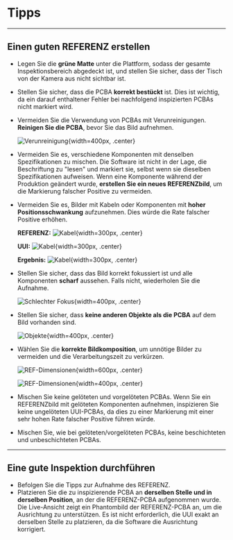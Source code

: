 # **Tipps**
---
## **Einen guten REFERENZ erstellen**

- Legen Sie die **grüne Matte** unter die Plattform, sodass der gesamte Inspektionsbereich abgedeckt ist, und stellen Sie sicher, dass der Tisch von der Kamera aus nicht sichtbar ist.
- Stellen Sie sicher, dass die PCBA **korrekt bestückt** ist. Dies ist wichtig, da ein darauf enthaltener Fehler bei nachfolgend inspizierten PCBAs nicht markiert wird.
- Vermeiden Sie die Verwendung von PCBAs mit Verunreinigungen. **Reinigen Sie die PCBA**, bevor Sie das Bild aufnehmen.
    
    ![Verunreinigung](../assets/v7/tip-1.jpg){width=400px, .center}

- Vermeiden Sie es, verschiedene Komponenten mit denselben Spezifikationen zu mischen. Die Software ist nicht in der Lage, die Beschriftung zu "lesen" und markiert sie, selbst wenn sie dieselben Spezifikationen aufweisen. Wenn eine Komponente während der Produktion geändert wurde, **erstellen Sie ein neues REFERENZbild**, um die Markierung falscher Positive zu vermeiden.
- Vermeiden Sie es, Bilder mit Kabeln oder Komponenten mit **hoher Positionsschwankung** aufzunehmen. Dies würde die Rate falscher Positive erhöhen.
    
    **REFERENZ:**
    ![Kabel](../assets/v7/tip-2-a.jpg){width=300px, .center} 
    
    **UUI:**
    ![Kabel](../assets/v7/tip-2-b.jpg){width=300px, .center}

     **Ergebnis:**
    ![Kabel](../assets/v7/tip-2-c.jpg){width=300px, .center}

- Stellen Sie sicher, dass das Bild korrekt fokussiert ist und alle Komponenten **scharf** aussehen. Falls nicht, wiederholen Sie die Aufnahme.

    ![Schlechter Fokus](../assets/v7/tip-4.jpg){width=400px, .center}

- Stellen Sie sicher, dass **keine anderen Objekte als die PCBA** auf dem Bild vorhanden sind.
    
    ![Objekte](../assets/v7/tip-3.jpg){width=400px, .center}

- Wählen Sie die **korrekte Bildkomposition**, um unnötige Bilder zu vermeiden und die Verarbeitungszeit zu verkürzen.
    
    ![REF-Dimensionen](../assets/v7/uui-ref_livepreview-dimensions.png){width=600px, .center}

    ![REF-Dimensionen](../assets/v7/tip-5.jpg){width=400px, .center}

- Mischen Sie keine gelöteten und vorgelöteten PCBAs. Wenn Sie ein REFERENZbild mit gelöteten Komponenten aufnehmen, inspizieren Sie keine ungelöteten UUI-PCBAs, da dies zu einer Markierung mit einer sehr hohen Rate falscher Positive führen würde.
- Mischen Sie, wie bei gelöteten/vorgelöteten PCBAs, keine beschichteten und unbeschichteten PCBAs.

---
## **Eine gute Inspektion durchführen**

- Befolgen Sie die Tipps zur Aufnahme des REFERENZ.
- Platzieren Sie die zu inspizierende PCBA an **derselben Stelle und in derselben Position**, an der die REFERENZ-PCBA aufgenommen wurde. Die Live-Ansicht zeigt ein Phantombild der REFERENZ-PCBA an, um die Ausrichtung zu unterstützen. Es ist nicht erforderlich, die UUI exakt an derselben Stelle zu platzieren, da die Software die Ausrichtung korrigiert.